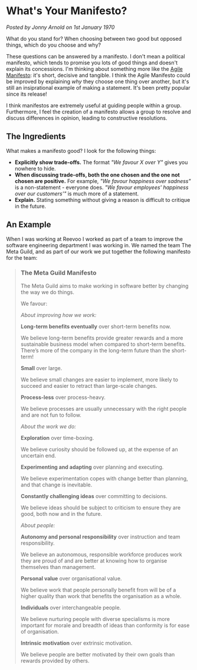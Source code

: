 # What's Your Manifesto?
<!--- culture,productivity -->
*Posted by Jonny Arnold on 1st January 1970*

What do you stand for? When choosing between two good but opposed things, which do you choose and why?

These questions can be answered by a manifesto. I don't mean a political manifesto, which tends to promise you lots of good things and doesn't explain its concessions. I'm thinking about something more like the [Agile Manifesto](http://www.agilemanifesto.org/): it's short, decisive and tangible. I think the Agile Manifesto could be improved by explaining *why* they choose one thing over another, but it's still an insiprational example of making a statement. It's been pretty popular since its release!

I think manifestos are extremely useful at guiding people within a group. Furthermore, I feel the creation of a manifesto allows a group to resolve and discuss differences in opinion, leading to constructive resolutions.

## The Ingredients

What makes a manifesto good? I look for the following things:

- **Explicitly show trade-offs.** The format *"We favour X over Y"* gives you nowhere to hide.
- **When discussing trade-offs, both the one chosen and the one not chosen are positive.** For example, *"We favour happiness over sadness"* is a non-statement - everyone does. *"We favour employees' happiness over our customers'"* is much more of a statement.
- **Explain.** Stating something without giving a reason is difficult to critique in the future.

## An Example

When I was working at Reevoo I worked as part of a team to improve the software engineering department I was working in. We named the team The Meta Guild, and as part of our work we put together the following manifesto for the team:

> ### The Meta Guild Manifesto
> 
> The Meta Guild aims to make working in software better by changing the way we do things.
> 
> We favour:
> 
> *About improving how we work:*
> 
> **Long-term benefits eventually** over short-term benefits now.
> 
> We believe long-term benefits provide greater rewards and a more sustainable business model when compared to short-term benefits. There’s more of the company in the long-term future than the short-term!
> 
> **Small** over large.
> 
> We believe small changes are easier to implement, more likely to succeed and easier to retract than large-scale changes.
> 
> **Process-less** over process-heavy.
> 
> We believe processes are usually unnecessary with the right people and are not fun to follow.
> 
> *About the work we do:*
> 
> **Exploration** over time-boxing.
> 
> We believe curiosity should be followed up, at the expense of an uncertain end.
> 
> **Experimenting and adapting** over planning and executing.
> 
> We believe experimentation copes with change better than planning, and that change is inevitable.
> 
> **Constantly challenging ideas** over committing to decisions.
> 
> We believe ideas should be subject to criticism to ensure they are good, both now and in the future.
> 
> *About people:*
> 
> **Autonomy and personal responsibility** over instruction and team responsibility.
> 
> We believe an autonomous, responsible workforce produces work they are proud of and are better at knowing how to organise themselves than management.
> 
> **Personal value** over organisational value.
> 
> We believe work that people personally benefit from will be of a higher quality than work that benefits the organisation as a whole.
> 
> **Individuals** over interchangeable people.
> 
> We believe nurturing people with diverse specialisms is more important for morale and breadth of ideas than conformity is for ease of organisation.
> 
> **Intrinsic motivation** over extrinsic motivation.
> 
> We believe people are better motivated by their own goals than rewards provided by others.

